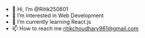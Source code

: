 - 👋 Hi, I’m @Ritik250601
- 👀 I’m interested in Web Development
- 🌱 I’m currently learning React.js 
- 📫 How to reach me ritikchoudhary961@gmail.com

<!---
Ritik250601/Ritik250601 is a ✨ special ✨ repository because its `README.md` (this file) appears on your GitHub profile.
You can click the Preview link to take a look at your changes.
--->
